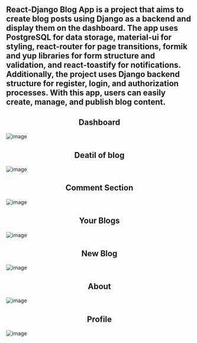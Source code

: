 <h2> React-Django Blog App is a project that aims to create blog posts using Django as a backend and display them on the dashboard. The app uses PostgreSQL for data storage, material-ui for styling, react-router for page transitions, formik and yup libraries for form structure and validation, and react-toastify for notifications. Additionally, the project uses Django backend structure for register, login, and authorization processes. With this app, users can easily create, manage, and publish blog content. </h2>

<h2 align="center">Dashboard</h2>

![image](https://user-images.githubusercontent.com/118567648/232238030-c3a9e3e5-2ec6-432a-aaa8-7317bd8aebd5.png)

<h2 align="center">Deatil of blog</h2>

![image](https://user-images.githubusercontent.com/118567648/232238072-556b837c-ba95-45bd-99df-b2de0201944b.png)

<h2 align="center">Comment Section</h2>

![image](https://user-images.githubusercontent.com/118567648/232238107-4f1121b6-f590-4604-a834-724cc7b46c39.png)

<h2 align="center">Your Blogs</h2>

![image](https://user-images.githubusercontent.com/118567648/232238138-4222658c-9db7-4e8c-a48f-6aa767850a95.png)

<h2 align="center">New Blog</h2>

![image](https://user-images.githubusercontent.com/118567648/232238150-062866f4-eb96-4c28-9576-2fb67b698619.png)

<h2 align="center">About</h2>

![image](https://user-images.githubusercontent.com/118567648/232238156-c77a3cd5-67d6-4d76-8f16-2615516da7fc.png)

<h2 align="center">Profile</h2>

![image](https://user-images.githubusercontent.com/118567648/232238164-3b234548-945f-493e-b709-6d1cd0d0c662.png)

